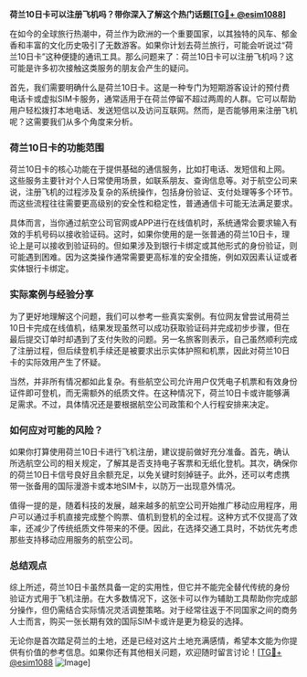 **荷兰10日卡可以注册飞机吗？带你深入了解这个热门话题[[TG💪+ @esim1088](https://t.me/s/esim1088)]**

在如今的全球旅行热潮中，荷兰作为欧洲的一个重要国家，以其独特的风车、郁金香和丰富的文化历史吸引了无数游客。如果你计划去荷兰旅行，可能会听说过“荷兰10日卡”这种便捷的通讯工具。那么问题来了：荷兰10日卡可以注册飞机吗？这可能是许多初次接触这类服务的朋友会产生的疑问。

首先，我们需要明确什么是荷兰10日卡。这是一种专门为短期游客设计的预付费电话卡或虚拟SIM卡服务，通常适用于在荷兰停留不超过两周的人群。它可以帮助用户轻松拨打本地电话、发送短信以及访问互联网。然而，是否能够用来注册飞机呢？这需要我们从多个角度来分析。

### 荷兰10日卡的功能范围

荷兰10日卡的核心功能在于提供基础的通信服务，比如打电话、发短信和上网。这些服务主要针对个人日常使用场景，如联系朋友、查询信息等。对于航空公司来说，注册飞机的过程涉及复杂的系统操作，包括身份验证、支付处理等多个环节。而这些流程往往需要更高级别的安全性和稳定性，普通通信卡可能无法满足要求。

具体而言，当你通过航空公司官网或APP进行在线值机时，系统通常会要求输入有效的手机号码以接收验证码。这时，如果你使用的是一张普通的荷兰10日卡，理论上是可以接收到验证码的。但如果涉及到银行卡绑定或其他形式的身份验证，则可能遇到困难。因为这类操作通常需要更高标准的安全措施，例如双因素认证或者实体银行卡绑定。

### 实际案例与经验分享

为了更好地理解这个问题，我们可以参考一些真实案例。有位网友曾尝试用荷兰10日卡完成在线值机，结果发现虽然可以成功获取验证码并完成初步步骤，但在最后提交订单时却遇到了支付失败的问题。另一名旅客则表示，自己虽然顺利完成了注册过程，但后续登机手续还是被要求出示实体护照和机票，因此对荷兰10日卡的实际效用产生了怀疑。

当然，并非所有情况都如此复杂。有些航空公司允许用户仅凭电子机票和有效身份证件即可登机，而无需额外的纸质文件。在这种情况下，荷兰10日卡或许能够满足需求。不过，具体情况还是要根据航空公司政策和个人行程安排来决定。

### 如何应对可能的风险？

如果你打算使用荷兰10日卡进行飞机注册，建议提前做好充分准备。首先，确认所选航空公司的相关规定，了解其是否支持电子客票和无纸化登机。其次，确保你的荷兰10日卡信号良好且余额充足，以免关键时刻掉链子。此外，还可以考虑携带一张备用的国际漫游卡或本地SIM卡，以防万一出现意外情况。

值得一提的是，随着科技的发展，越来越多的航空公司开始推广移动应用程序，用户可以通过手机直接完成整个购票、值机到登机的全过程。这种方式不仅提高了效率，还减少了传统纸质文件带来的不便。因此，在选择交通工具时，不妨优先考虑那些支持移动应用服务的航空公司。

### 总结观点

综上所述，荷兰10日卡虽然具备一定的实用性，但它并不能完全替代传统的身份验证方式用于飞机注册。在大多数情况下，这张卡可以作为辅助工具帮助你完成部分操作，但仍需结合实际情况灵活调整策略。对于经常往返于不同国家之间的商务人士而言，购买一张长期有效的国际SIM卡或许是更为稳妥的选择。

无论你是首次踏足荷兰的土地，还是已经对这片土地充满感情，希望本文能为你提供有价值的参考信息。如果你还有其他相关问题，欢迎随时留言讨论！[[TG💪+ @esim1088](https://t.me/s/esim1088) ![Image](https://i.postimg.cc/4NQfJmqS/Snipaste-2025-05-13-00-14-12.png)]